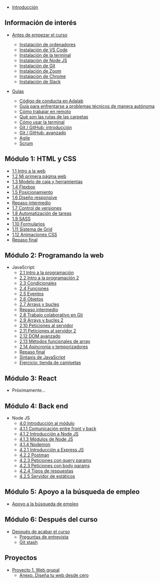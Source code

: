 - [Introducción](README.md)

## Información de interés

- [Antes de empezar el curso](instalacion/antes_de_empezar_el_curso.md)
  - [Instalación de ordenadores](instalacion/instalacion_de_ordenadores.md)
  - [Instalación de VS Code](instalacion/instalacion_de_vscode.md)
  - [Instalación de la terminal](instalacion/instalacion_de_la_terminal.md)
  - [Instalación de Node JS](instalacion/instalacion_de_node_js.md)
  - [Instalación de Git](instalacion/instalacion_de_git.md)
  - [Instalación de Zoom](instalacion/instalacion_de_zoom.md)
  - [Instalación de Chrome](instalacion/instalacion_de_chrome.md)
  - [Instalación de Slack](instalacion/instalacion_de_slack.md)

- [Guías](guias/intro.md)
  - [Código de conducta en Adalab](guias/codigo_de_conducta.md)
  - [Guía para enfrentarse a problemas técnicos de manera autónoma](guias/busqueda_de_soluciones.md)
  - [Cómo trabajar en remoto](guias/como_trabajar_en_remoto.md)
  - [Qué son las rutas de las carpetas](guias/que_son_las_rutas_de_las_carpetas.md)
  - [Cómo usar la terminal](guias/como_usar_la_terminal.md)
  - [Git / GitHub: introducción](guias/git_github_intro.md)
  - [Git / GitHub: avanzado](guias/git_github_avanzado.md)
  - [Agile](guias/agile.md)
  - [Scrum](guias/scrum.md)

## Módulo 1: HTML y CSS

- [1.1 Intro a la web](modulo_1/1_1_intro_a_la_web.md)
- [1.2 Mi primera página web](modulo_1/1_2_mi_primera_web.md)
- [1.3 Modelo de caja y herramientas](modulo_1/1_3_modelo_de_caja_y_herramientas.md)
- [1.4 Flexbox](modulo_1/1_4_posicionamiento_con_flexbox.md)
- [1.5 Posicionamiento](modulo_1/1_5_posicionamiento.md)
- [1.6 Diseño responsive](modulo_1/1_6_responsive_design.md)
- [Repaso intermedio](modulo_1/1_repaso_intermedio.md)
- [1.7 Control de versiones](modulo_1/1_7_control_de_versiones.md)
- [1.8 Automatización de tareas](modulo_1/1_8_automatizacion_de_tareas.md)
- [1.9 SASS](modulo_1/1_9_sass.md)
- [1.10 Formularios](modulo_1/1_10_formularios.md)
- [1.11 Sistema de Grid](modulo_1/1_11_sistema_de_grid.md)
- [1.12 Animaciones CSS](modulo_1/1_12_animaciones_CSS.md)
- [Repaso final](modulo_1/1_repaso.md)

## Módulo 2: Programando la web

- JavaScript:
  - [2.1 Intro a la programación](modulo_2/2_1_intro_a_la_programacion.md)
  - [2.2 Intro a la programación 2](modulo_2/2_2_intro_a_la_programacion_2.md)
  - [2.3 Condicionales](modulo_2/2_3_condicionales.md)
  - [2.4 Funciones](modulo_2/2_4_funciones.md)
  - [2.5 Eventos](modulo_2/2_5_eventos.md)
  - [2.6 Objetos](modulo_2/2_6_objetos.md)
  - [2.7 Arrays y bucles](modulo_2/2_7_arrays_y_bucles.md)
  - [Repaso intermedio](modulo_2/2_repaso_intermedio.md)
  - [2.8 Trabajo colaborativo en Git](modulo_2/2_8_trabajo_colaborativo_en_git.md)
  - [2.9 Arrays y bucles 2](modulo_2/2_9_array_y_bucles_2.md)
  - [2.10 Peticiones al servidor](modulo_2/2_10_peticiones_al_servidor.md)
  - [2.11 Peticiones al servidor 2](modulo_2/2_11_peticiones_al_servidor_2.md)
  - [2.12 DOM avanzado](modulo_2/2_12_dom_avanzado.md)
  - [2.13 Métodos funcionales de array](modulo_2/2_13_metodos_funcionales_array.md)
  - [2.14 Asincronía y temporizadores](modulo_2/2_14_asincronia.md)
  - [Repaso final](modulo_2/2_repaso.md)
  - [Sintaxis de JavaScript](modulo_2/2_sintaxis_de_js.md)
  - [Ejercicio: tienda de camisetas](modulo_2/2_ejercicio_global_tienda_de_camisetas.md)

## Módulo 3: React

- Próximamente...

<!-- - [3.1 Clases de ES6](modulo_3/3_1_clases_es6.md)
- [3.2 Intro a React](modulo_3/3_2_intro_react.md)
- [3.3 Intro a React II](modulo_3/3_3_intro_react_2.md)
- [3.4 Componentes en React](modulo_3/3_4_componentes_react.md)
- [3.5 Eventos en React](modulo_3/3_5_eventos_react.md)
- [3.6 Estado en React](modulo_3/3_6_estado_react.md)
- [3.7 React Hooks](modulo_3/3_7_react_hooks.md)
- [Repaso intermedio](modulo_3/3_repaso_intermedio.md)
- [3.8 Formularios en React](modulo_3/3_8_formularios_en_react.md)
- [3.9 Buenas prácticas](modulo_3/3_9_buenas_practicas.md)
- [3.10 Arquitectura de aplicaciones React](modulo_3/3_10_arquitectura_estado.md)
- [3.11 React router](modulo_3/3_11_react_router.md)
- [3.12 Ciclo de vida de componentes](modulo_3/3_12_ciclo_vida_componentes_react.md)
- [3.13 Testing con JavaScript](modulo_3/3_13_testing_js.md)
- [3.14 Refactoring](modulo_3/3_14_refactoring.md)
- [Repaso final](modulo_3/3_repaso.md)
- [Ejercicio: GMail](modulo_3/3_ejercicio_global_gmail.md)
-->

## Módulo 4: Back end

- Node JS
  - [4.0 Introducción al módulo](modulo_4/4_0_intro.md)
  - [4.1.1 Comunicación entre front y back](modulo_4/4_1_intro_comunicacion_front_back.md)
  - [4.1.2 Introducción a Node JS](modulo_4/4_1_node_intro.md)
  - [4.1.3 Módulos de Node JS](modulo_4/4_1_node_modules.md)
  - [4.1.4 Nodemon](modulo_4/4_1_node_nodemon.md)
  - [4.2.1 Introducción a Express JS](modulo_4/4_2_express_basic.md)
  - [4.2.2 Postman](modulo_4/4_2_express_postman.md)
  - [4.2.3 Peticiones con query params](modulo_4/4_2_express_request_query_params.md)
  - [4.2.3 Peticiones con body params](modulo_4/4_2_express_request_body_params.md)
  - [4.2.4 Tipos de respuestas](modulo_4/4_2_express_response_types.md)
  - [4.2.5 Servidor de estáticos](modulo_4/4_2_express_static_server.md)

<!-- ## Proyectos

- [Proyecto 1. Web grupal](proyectos/p1_proyecto.md)
  - [Anexo. Diseña tu web desde cero](proyectos/p1_anexo.md)
- [Proyecto 2. Awesome profile-cards](proyectos/p2_proyecto.md)
  - [Anexo. Documentación del API de Awesome Profile Cards](proyectos/p2_anexo.md)
- [Proyecto 3. Un caso de código heredado](proyectos/p3_proyecto.md) -->

## Módulo 5: Apoyo a la búsqueda de empleo

- [Apoyo a la búsqueda de empleo](modulo_5/apoyo_a_la_busqueda_de_empleo.md)

## Módulo 6: Después del curso

- [Después de acabar el curso](modulo_6/despues_de_acabar_el_curso.md)
  - [Preguntas de entrevista](modulo_6/preguntas_de_entrevista.md)
  - [Git stash](modulo_6/git_stash.md)

## Proyectos

- [Proyecto 1. Web grupal](proyectos/p1_proyecto.md)
  - [Anexo. Diseña tu web desde cero](proyectos/p1_anexo.md)
<!-- - [Proyecto 2. Awesome profile-cards](proyectos/p2_proyecto.md)
  - [Anexo. Documentación del API de Awesome Profile Cards](proyectos/p2_anexo.md) -->
<!-- - [Proyecto 3. Un caso de código heredado](proyectos/p3_proyecto.md) -->